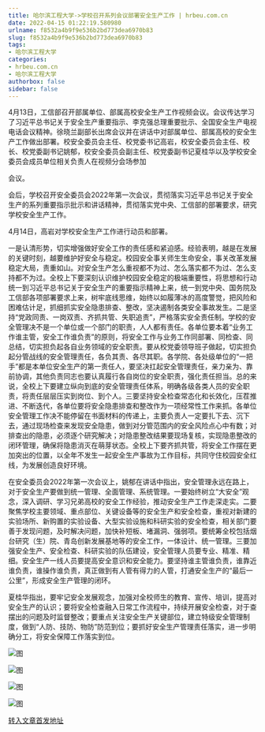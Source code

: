 ```yaml
---
title: 哈尔滨工程大学->学校召开系列会议部署安全生产工作 | hrbeu.com.cn
date: 2022-04-15 01:22:19.580980
urlname: f8532a4b9f9e536b2bd773dea6970b83
slug: f8532a4b9f9e536b2bd773dea6970b83
tags: 
- 哈尔滨工程大学
categories:
- hrbeu.com.cn
- 哈尔滨工程大学
authorbox: false
sidebar: false
---
```

4月13日，工信部召开部属单位、部属高校安全生产工作视频会议。会议传达学习了习近平总书记关于安全生产重要指示、李克强总理重要批示、全国安全生产电视电话会议精神。徐晓兰副部长出席会议并在讲话中对部属单位、部属高校的安全生产工作做出部署。校安全委员会主任、校党委书记高岩，校安全委员会主任、校长、校党委副书记姚郁，校安全委员会副主任、校党委副书记夏桂华以及学校安全委员会成员单位相关负责人在视频分会场参加
<!--more-->
会议。

会后，学校召开安全委员会2022年第一次会议，贯彻落实习近平总书记关于安全生产的系列重要指示批示和讲话精神，贯彻落实党中央、工信部的部署要求，研究学校安全生产工作。

4月14日，高岩对学校安全生产工作进行动员和部署。

一是认清形势，切实增强做好安全工作的责任感和紧迫感。经验表明，越是在发展的关键时刻，越要维护好安全与稳定。校园安全事关师生生命安全，事关改革发展稳定大局，责重如山。对安全生产怎么重视都不为过、怎么落实都不为过、怎么支持都不为过。全校上下要深刻认识维护校园安全稳定的极端重要性，将思想和行动统一到习近平总书记关于安全生产的重要指示精神上来，统一到党中央、国务院及工信部各项部署要求上来，树牢底线思维，始终以如履薄冰的高度警觉，把风险和困难估计足，抓细抓实安全隐患排查、整改，坚决遏制各类安全事故发生。二是坚持“党政同责、一岗双责、齐抓共管、失职追责”，严格落实安全责任制。学校的安全管理决不是一个单位或一个部门的职责，人人都有责任。各单位要本着“业务工作谁主管，安全工作谁负责”的原则，将安全工作与业务工作同部署、同检查、同总结，切实担负起各自业务领域的安全职责。要从校党委领导班子做起，切实担负起分管战线的安全管理责任，各负其责、各尽其职。各学院、各处级单位的“一把手”都是本单位安全生产的第一责任人，要坚决扛起安全管理责任，亲力亲为、靠前协调，其他负责同志也要认真履行各自岗位的安全职责，强化责任担当。总的来说，全校上下要建立纵向到底的安全管理责任体系，明确各级各类人员的安全职责，将责任层层压实到岗位、到个人。三要坚持安全检查常态化和长效化，压茬推进、不断迭代，各单位要将安全隐患排查和整改作为一项经常性工作来抓。各单位安全管理工作决不能停留在书面材料的传递上，主要负责人一定要扎下去、沉下去，通过现场检查来发现安全隐患，做到对分管范围内的安全风险点心中有数；对排查出的隐患，必须逐个研究解决；对隐患整改结果要现场复核，实现隐患整改的闭环管理，确保将隐患消灭在萌芽状态。全校上下要齐抓共管，将安全工作摆在更加突出的位置，以全年不发生一起安全生产事故为工作目标，共同守住校园安全红线，为发展创造良好环境。

在安全委员会2022年第一次会议上，姚郁在讲话中指出，安全管理永远在路上，对于安全生产要做到统一管理、全面管理、系统管理。一要始终树立“大安全”观念，深入调研、学习兄弟高校的安全工作经验，推动安全生产工作走深走实。二要聚焦学校主要领域、重点部位、关键设备等的安全生产和安全检查，重视对新建的实验场所、新购置的实验设备、大型实验设施和科研实验的安全检查，相关部门要善于发现问题，及时解决问题，加快补短板、堵漏洞、强弱项。要统筹全校包括烟台研究（生）院、青岛创新发展基地等的安全工作，一体设计、统一管理。三要加强安全生产、安全检查、科研实验的队伍建设，安全管理人员要专业、精准、精细。安全生产一线人员要提高安全意识和安全能力。要坚持谁主管谁负责，谁靠近谁负责，谁操作谁负责，真正做到有人管有得力的人管，打通安全生产的“最后一公里”，形成安全生产管理的闭环。

夏桂华指出，要牢记安全发展观念，加强对全校师生的教育、宣传、培训，提高对安全生产的认识；要将安全检查融入日常工作流程中，持续开展安全检查，对于查摆出的问题及时监督整改；要重点关注安全生产关键部位，建立特级安全管理制度，做到“人防、技防、物防”防范到位；要抓好安全生产管理责任落实，进一步明确分工，将安全保障工作落实到位。

![图](http://gongxue.cn/__local/D/1F/D2/15C1FC1008823AC94F1E38A444A_37DE0CD3_FE78.jpeg)

![图](http://gongxue.cn/__local/A/57/04/8B7747BFE002D2F5BC4DA198D32_1C50699F_103C3.jpeg)

![图](http://gongxue.cn/__local/0/B5/9C/8B20B2CC66514DC72C9822208AF_49420677_E8AB.jpeg)

![图](http://gongxue.cn/__local/0/73/02/60E50359AB403C6EA9874725CFD_E5374D99_19F53.jpeg)

[转入文章首发地址](http://gongxue.cn/info/1141/70298.htm)